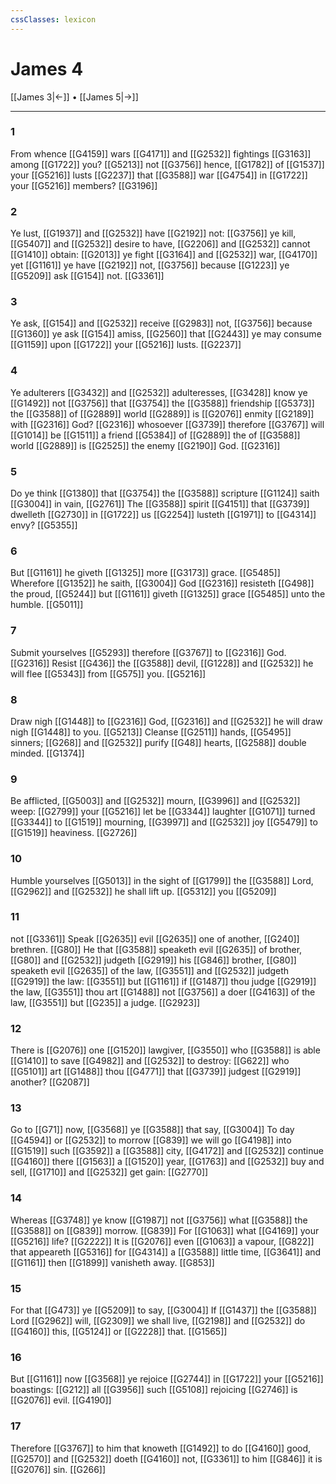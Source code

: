 ```yaml
---
cssClasses: lexicon
---
```

# James 4

[[James 3|←]] • [[James 5|→]]

---

### 1
From whence [[G4159]] wars [[G4171]] and [[G2532]] fightings [[G3163]] among [[G1722]] you? [[G5213]] not [[G3756]] hence, [[G1782]] of [[G1537]] your [[G5216]] lusts [[G2237]] that [[G3588]] war [[G4754]] in [[G1722]] your [[G5216]] members? [[G3196]]

### 2
Ye lust, [[G1937]] and [[G2532]] have [[G2192]] not: [[G3756]] ye kill, [[G5407]] and [[G2532]] desire to have, [[G2206]] and [[G2532]] cannot [[G1410]] obtain: [[G2013]] ye fight [[G3164]] and [[G2532]] war, [[G4170]] yet [[G1161]] ye have [[G2192]] not, [[G3756]] because [[G1223]] ye [[G5209]] ask [[G154]] not. [[G3361]]

### 3
Ye ask, [[G154]] and [[G2532]] receive [[G2983]] not, [[G3756]] because [[G1360]] ye ask [[G154]] amiss, [[G2560]] that [[G2443]] ye may consume [[G1159]] upon [[G1722]] your [[G5216]] lusts. [[G2237]]

### 4
Ye adulterers [[G3432]] and [[G2532]] adulteresses, [[G3428]] know ye [[G1492]] not [[G3756]] that [[G3754]] the [[G3588]] friendship [[G5373]] the [[G3588]] of [[G2889]] world [[G2889]] is [[G2076]] enmity [[G2189]] with [[G2316]] God? [[G2316]] whosoever [[G3739]] therefore [[G3767]] will [[G1014]] be [[G1511]] a friend [[G5384]] of [[G2889]] the of [[G3588]] world [[G2889]] is [[G2525]] the enemy [[G2190]] God. [[G2316]]

### 5
Do ye think [[G1380]] that [[G3754]] the [[G3588]] scripture [[G1124]] saith [[G3004]] in vain, [[G2761]] The [[G3588]] spirit [[G4151]] that [[G3739]] dwelleth [[G2730]] in [[G1722]] us [[G2254]] lusteth [[G1971]] to [[G4314]] envy? [[G5355]]

### 6
But [[G1161]] he giveth [[G1325]] more [[G3173]] grace. [[G5485]] Wherefore [[G1352]] he saith, [[G3004]] God [[G2316]] resisteth [[G498]] the proud, [[G5244]] but [[G1161]] giveth [[G1325]] grace [[G5485]] unto the humble. [[G5011]]

### 7
Submit yourselves [[G5293]] therefore [[G3767]] to [[G2316]] God. [[G2316]] Resist [[G436]] the [[G3588]] devil, [[G1228]] and [[G2532]] he will flee [[G5343]] from [[G575]] you. [[G5216]]

### 8
Draw nigh [[G1448]] to [[G2316]] God, [[G2316]] and [[G2532]] he will draw nigh [[G1448]] to you. [[G5213]] Cleanse [[G2511]] hands, [[G5495]] sinners; [[G268]] and [[G2532]] purify [[G48]] hearts, [[G2588]] double minded. [[G1374]]

### 9
Be afflicted, [[G5003]] and [[G2532]] mourn, [[G3996]] and [[G2532]] weep: [[G2799]] your [[G5216]] let be [[G3344]] laughter [[G1071]] turned [[G3344]] to [[G1519]] mourning, [[G3997]] and [[G2532]] joy [[G5479]] to [[G1519]] heaviness. [[G2726]]

### 10
Humble yourselves [[G5013]] in the sight of [[G1799]] the [[G3588]] Lord, [[G2962]] and [[G2532]] he shall lift up. [[G5312]] you [[G5209]]

### 11
not [[G3361]] Speak [[G2635]] evil [[G2635]] one of another, [[G240]] brethren. [[G80]] He that [[G3588]] speaketh evil [[G2635]] of brother, [[G80]] and [[G2532]] judgeth [[G2919]] his [[G846]] brother, [[G80]] speaketh evil [[G2635]] of the law, [[G3551]] and [[G2532]] judgeth [[G2919]] the law: [[G3551]] but [[G1161]] if [[G1487]] thou judge [[G2919]] the law, [[G3551]] thou art [[G1488]] not [[G3756]] a doer [[G4163]] of the law, [[G3551]] but [[G235]] a judge. [[G2923]]

### 12
There is [[G2076]] one [[G1520]] lawgiver, [[G3550]] who [[G3588]] is able [[G1410]] to save [[G4982]] and [[G2532]] to destroy: [[G622]] who [[G5101]] art [[G1488]] thou [[G4771]] that [[G3739]] judgest [[G2919]] another? [[G2087]]

### 13
Go to [[G71]] now, [[G3568]] ye [[G3588]] that say, [[G3004]] To day [[G4594]] or [[G2532]] to morrow [[G839]] we will go [[G4198]] into [[G1519]] such [[G3592]]  a [[G3588]] city, [[G4172]] and [[G2532]] continue [[G4160]] there [[G1563]] a [[G1520]] year, [[G1763]] and [[G2532]] buy and sell, [[G1710]] and [[G2532]] get gain: [[G2770]]

### 14
Whereas [[G3748]] ye know [[G1987]] not [[G3756]] what [[G3588]] the [[G3588]] on [[G839]] morrow. [[G839]] For [[G1063]] what [[G4169]] your [[G5216]] life? [[G2222]] It is [[G2076]] even [[G1063]] a vapour, [[G822]] that appeareth [[G5316]] for [[G4314]] a [[G3588]] little time, [[G3641]] and [[G1161]] then [[G1899]] vanisheth away. [[G853]]

### 15
For that [[G473]] ye [[G5209]] to say, [[G3004]] If [[G1437]] the [[G3588]] Lord [[G2962]] will, [[G2309]] we shall live, [[G2198]] and [[G2532]] do [[G4160]] this, [[G5124]] or [[G2228]] that. [[G1565]]

### 16
But [[G1161]] now [[G3568]] ye rejoice [[G2744]] in [[G1722]] your [[G5216]] boastings: [[G212]] all [[G3956]] such [[G5108]] rejoicing [[G2746]] is [[G2076]] evil. [[G4190]]

### 17
Therefore [[G3767]] to him that knoweth [[G1492]] to do [[G4160]] good, [[G2570]] and [[G2532]] doeth [[G4160]] not, [[G3361]] to him [[G846]] it is [[G2076]] sin. [[G266]]